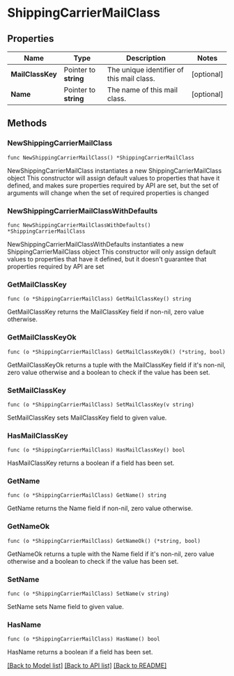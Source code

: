 # ShippingCarrierMailClass

## Properties

Name | Type | Description | Notes
------------ | ------------- | ------------- | -------------
**MailClassKey** | Pointer to **string** | The unique identifier of this mail class. | [optional] 
**Name** | Pointer to **string** | The name of this mail class. | [optional] 

## Methods

### NewShippingCarrierMailClass

`func NewShippingCarrierMailClass() *ShippingCarrierMailClass`

NewShippingCarrierMailClass instantiates a new ShippingCarrierMailClass object
This constructor will assign default values to properties that have it defined,
and makes sure properties required by API are set, but the set of arguments
will change when the set of required properties is changed

### NewShippingCarrierMailClassWithDefaults

`func NewShippingCarrierMailClassWithDefaults() *ShippingCarrierMailClass`

NewShippingCarrierMailClassWithDefaults instantiates a new ShippingCarrierMailClass object
This constructor will only assign default values to properties that have it defined,
but it doesn't guarantee that properties required by API are set

### GetMailClassKey

`func (o *ShippingCarrierMailClass) GetMailClassKey() string`

GetMailClassKey returns the MailClassKey field if non-nil, zero value otherwise.

### GetMailClassKeyOk

`func (o *ShippingCarrierMailClass) GetMailClassKeyOk() (*string, bool)`

GetMailClassKeyOk returns a tuple with the MailClassKey field if it's non-nil, zero value otherwise
and a boolean to check if the value has been set.

### SetMailClassKey

`func (o *ShippingCarrierMailClass) SetMailClassKey(v string)`

SetMailClassKey sets MailClassKey field to given value.

### HasMailClassKey

`func (o *ShippingCarrierMailClass) HasMailClassKey() bool`

HasMailClassKey returns a boolean if a field has been set.

### GetName

`func (o *ShippingCarrierMailClass) GetName() string`

GetName returns the Name field if non-nil, zero value otherwise.

### GetNameOk

`func (o *ShippingCarrierMailClass) GetNameOk() (*string, bool)`

GetNameOk returns a tuple with the Name field if it's non-nil, zero value otherwise
and a boolean to check if the value has been set.

### SetName

`func (o *ShippingCarrierMailClass) SetName(v string)`

SetName sets Name field to given value.

### HasName

`func (o *ShippingCarrierMailClass) HasName() bool`

HasName returns a boolean if a field has been set.


[[Back to Model list]](../README.md#documentation-for-models) [[Back to API list]](../README.md#documentation-for-api-endpoints) [[Back to README]](../README.md)


